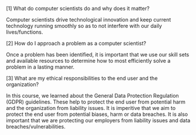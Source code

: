 [1] What do computer scientists do and why does it matter?

Computer scientists drive technological innovation and keep current technology running smoothly so as to not interfere with our daily lives/functions.

[2] How do I approach a problem as a computer scientist?

Once a problem has been identified, it is important that we use our skill sets and available resources to determine how to most efficiently solve a 
problem in a lasting manner. 

[3] What are my ethical responsibilities to the end user and the organization?

In this course, we learned about the General Data Protection Regulation (GDPR) guidelines. These help to protect the end user from potential harm and 
the organization from liability issues. It is imperitive that we aim to protect the end user from potential biases, harm or data breaches. It is also 
important that we are protecting our employers from liability issues and data breaches/vulnerabilities.
